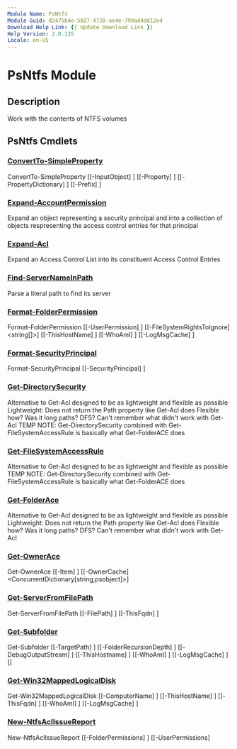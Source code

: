 ```yaml
---
Module Name: PsNtfs
Module Guid: d2475b4e-5027-4728-ae4e-799ad4dd12e4
Download Help Link: {{ Update Download Link }}
Help Version: 2.0.135
Locale: en-US
---
```


# PsNtfs Module
## Description
Work with the contents of NTFS volumes

## PsNtfs Cmdlets
### [ConvertTo-SimpleProperty](ConvertTo-SimpleProperty.md)

ConvertTo-SimpleProperty [[-InputObject] <Object>] [[-Property] <string>] [[-PropertyDictionary] <hashtable>] [[-Prefix] <string>]


### [Expand-AccountPermission](Expand-AccountPermission.md)
Expand an object representing a security principal and into a collection of objects respresenting the access control entries for that principal

### [Expand-Acl](Expand-Acl.md)
Expand an Access Control List into its constituent Access Control Entries

### [Find-ServerNameInPath](Find-ServerNameInPath.md)
Parse a literal path to find its server

### [Format-FolderPermission](Format-FolderPermission.md)

Format-FolderPermission [[-UserPermission] <Object>] [[-FileSystemRightsToIgnore] <string[]>] [[-ThisHostName] <string>] [[-WhoAmI] <string>] [[-LogMsgCache] <hashtable>]


### [Format-SecurityPrincipal](Format-SecurityPrincipal.md)

Format-SecurityPrincipal [[-SecurityPrincipal] <Object>]


### [Get-DirectorySecurity](Get-DirectorySecurity.md)
Alternative to Get-Acl designed to be as lightweight and flexible as possible
    Lightweight: Does not return the Path property like Get-Acl does
    Flexible how?  Was it long paths?  DFS?  Can't remember what didn't work with Get-Acl
TEMP NOTE: Get-DirectorySecurity combined with Get-FileSystemAccessRule is basically what Get-FolderACE does

### [Get-FileSystemAccessRule](Get-FileSystemAccessRule.md)
Alternative to Get-Acl designed to be as lightweight and flexible as possible
TEMP NOTE: Get-DirectorySecurity combined with Get-FileSystemAccessRule is basically what Get-FolderACE does

### [Get-FolderAce](Get-FolderAce.md)
Alternative to Get-Acl designed to be as lightweight and flexible as possible
    Lightweight: Does not return the Path property like Get-Acl does
    Flexible how?  Was it long paths?  DFS?  Can't remember what didn't work with Get-Acl

### [Get-OwnerAce](Get-OwnerAce.md)

Get-OwnerAce [[-Item] <string>] [[-OwnerCache] <ConcurrentDictionary[string,psobject]>]


### [Get-ServerFromFilePath](Get-ServerFromFilePath.md)

Get-ServerFromFilePath [[-FilePath] <string>] [[-ThisFqdn] <string>]


### [Get-Subfolder](Get-Subfolder.md)

Get-Subfolder [[-TargetPath] <string>] [[-FolderRecursionDepth] <int>] [[-DebugOutputStream] <string>] [[-ThisHostname] <string>] [[-WhoAmI] <string>] [[-LogMsgCache] <hashtable>] [<CommonParameters>]


### [Get-Win32MappedLogicalDisk](Get-Win32MappedLogicalDisk.md)

Get-Win32MappedLogicalDisk [[-ComputerName] <string>] [[-ThisHostName] <string>] [[-ThisFqdn] <string>] [[-WhoAmI] <string>] [[-LogMsgCache] <hashtable>]


### [New-NtfsAclIssueReport](New-NtfsAclIssueReport.md)

New-NtfsAclIssueReport [[-FolderPermissions] <Object>] [[-UserPermissions] <Object>] [[-GroupNameRule] <scriptblock>] [[-ThisHostName] <string>] [[-WhoAmI] <string>] [[-LogMsgCache] <hashtable>]


### [Resolve-Folder](Resolve-Folder.md)

Resolve-Folder [[-FolderPath] <string[]>]



